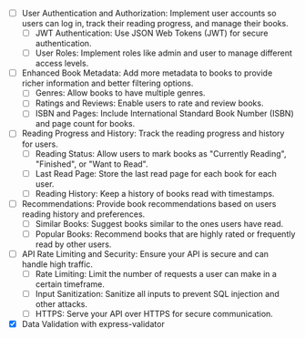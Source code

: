 - [ ] User Authentication and Authorization:
    Implement user accounts so users can log in, track their reading progress, and manage their books.
    - [ ] JWT Authentication: Use JSON Web Tokens (JWT) for secure authentication.
    - [ ] User Roles: Implement roles like admin and user to manage different access levels.

- [ ] Enhanced Book Metadata:
    Add more metadata to books to provide richer information and better filtering options.
    - [ ] Genres: Allow books to have multiple genres.
    - [ ] Ratings and Reviews: Enable users to rate and review books.
    - [ ] ISBN and Pages: Include International Standard Book Number (ISBN) and page count for books.

- [ ] Reading Progress and History:
    Track the reading progress and history for users.
    - [ ] Reading Status: Allow users to mark books as "Currently Reading", "Finished", or "Want to Read".
    - [ ] Last Read Page: Store the last read page for each book for each user.
    - [ ] Reading History: Keep a history of books read with timestamps.

- [ ] Recommendations:
    Provide book recommendations based on users reading history and preferences.
    - [ ] Similar Books: Suggest books similar to the ones users have read.
    - [ ] Popular Books: Recommend books that are highly rated or frequently read by other users.

- [ ] API Rate Limiting and Security:
    Ensure your API is secure and can handle high traffic.
    - [ ] Rate Limiting: Limit the number of requests a user can make in a certain timeframe.
    - [ ] Input Sanitization: Sanitize all inputs to prevent SQL injection and other attacks.
    - [ ] HTTPS: Serve your API over HTTPS for secure communication.

- [x] Data Validation with express-validator